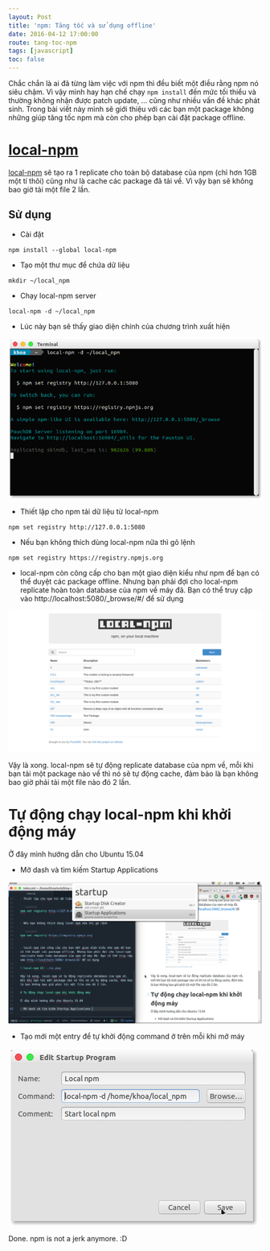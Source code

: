 ```yaml
---
layout: Post
title: 'npm: Tăng tốc và sử dụng offline'
date: 2016-04-12 17:00:00
route: tang-toc-npm
tags: [javascript]
toc: false
---
```


Chắc chắn là ai đã từng làm việc với npm thì đều biết một điều rằng npm nó siêu chậm. Vì vậy mình hay hạn chế chạy `npm install` đến mức tối thiểu và thường không nhận được patch update, ... cũng như nhiều vấn đề khác phát sinh. Trong bài viết này mình sẽ giới thiệu với các bạn một package không những giúp tăng tốc npm mà còn cho phép bạn cài đặt package offline.

# [local-npm](https://github.com/nolanlawson/local-npm)

[local-npm](https://github.com/nolanlawson/local-npm) sẽ tạo ra 1 replicate cho toàn bộ database của npm (chỉ hơn 1GB một tí thôi) cũng như là cache các package đã tải về. Vì vậy bạn sẽ không bao giờ tải một file 2 lần.

## Sử dụng

- Cài đặt

```console
npm install --global local-npm
```

- Tạo một thư mục để chứa dữ liệu

```console
mkdir ~/local_npm
```

- Chạy local-npm server

```console
local-npm -d ~/local_npm
```

- Lúc này bạn sẽ thấy giao diện chính của chương trình xuất hiện

![Giao diện của local-npm](./local_npm.png)

- Thiết lập cho npm tải dữ liệu từ local-npm

```console
npm set registry http://127.0.0.1:5080
```

- Nếu bạn không thích dùng local-npm nữa thì gõ lệnh

```console
npm set registry https://registry.npmjs.org
```

- local-npm còn công cấp cho bạn một giao diện kiểu như npm để bạn có thể duyệt các package offline. Nhưng bạn phải đợi cho local-npm replicate hoàn toàn database của npm về máy đã. Bạn có thể truy cập vào http://localhost:5080/_browse/#/ để sử dụng

![local-npm UI](./ui.png)

Vậy là xong. local-npm sẽ tự động replicate database của npm về, mỗi khi bạn tải một package nào về thì nó sẽ tự động cache, đảm bảo là bạn không bao giờ phải tải một file nào đó 2 lần.

# Tự động chạy local-npm khi khởi động máy

Ở đây mình hướng dẫn cho Ubuntu 15.04

- Mở dash và tìm kiếm Startup Applications

![dash search](./dash.png)

- Tạo mới một entry để tự khởi động command ở trên mỗi khi mở máy

![startup setup](./settings.png)


Done. npm is not a jerk anymore. :D 
